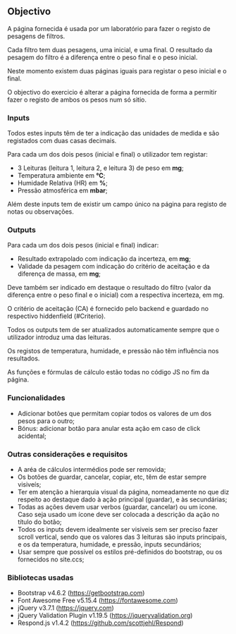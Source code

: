 ## Objectivo
A página fornecida é usada por um laboratório para fazer o registo de pesagens de filtros.

Cada filtro tem duas pesagens, uma inicial, e uma final. O resultado da pesagem do filtro é a diferença entre o peso final e o peso inicial.

Neste momento existem duas páginas iguais para registar o peso inicial e o final.

O objectivo do exercicio é alterar a página fornecida de forma a permitir fazer o registo de ambos os pesos num só sitio.



### Inputs
Todos estes inputs têm de ter a indicação das unidades de medida e são registados com duas casas decimais.

Para cada um dos dois pesos (inicial e final) o utilizador tem registar:
- 3 Leituras (leitura 1, leitura 2, e leitura 3) de peso em **mg**;
- Temperatura ambiente em **℃**;
- Humidade Relativa (HR) em **%**;
- Pressão atmosférica em **mbar**;

Além deste inputs tem de existir um campo único na página para registo de notas ou observações.



### Outputs
Para cada um dos dois pesos (inicial e final) indicar:
- Resultado extrapolado com indicação da incerteza, em **mg**;
- Validade da pesagem com indicação do critério de aceitação e da diferença de massa, em **mg**;

Deve também ser indicado em destaque o resultado do filtro (valor da diferença entre o peso final e o inicial) com a respectiva incerteza, em mg.

O critério de aceitação (CA) é fornecido pelo backend e guardado no respectivo hiddenfield (#Criterio).

Todos os outputs tem de ser atualizados automaticamente sempre que o utilizador introduz uma das leituras.

Os registos de temperatura, humidade, e pressão não têm influência nos resultados.

As funções e fórmulas de cálculo estão todas no código JS no fim da página.



### Funcionalidades
- Adicionar botões que permitam copiar todos os valores de um dos pesos para o outro;
- Bónus: adicionar botão para anular esta ação em caso de click acidental;



### Outras considerações e requisitos
- A aréa de cálculos intermédios pode ser removida;
- Os botões de guardar, cancelar, copiar, etc, têm de estar sempre visiveís;
- Ter em atenção a hierarquia visual da página, nomeadamente no que diz respeito ao destaque dado à ação principal (guardar), e às secundárias;
- Todas as ações devem usar verbos (guardar, cancelar) ou um icone. Caso seja usado um ícone deve ser colocada a descrição da ação no título do botão;
- Todos os inputs devem idealmente ser visiveis sem ser preciso fazer scroll vertical, sendo que os valores das 3 leituras são inputs principais, e os da temperatura, humidade, e pressão, inputs secundários;
- Usar sempre que possível os estilos pré-definidos do bootstrap, ou os fornecidos no site.ccs;



### Bibliotecas usadas
- Bootstrap v4.6.2 (https://getbootstrap.com)
- Font Awesome Free v5.15.4 (https://fontawesome.com)
- jQuery v3.7.1 (https://jquery.com)
- jQuery Validation Plugin v1.19.5 (https://jqueryvalidation.org)
- Respond.js v1.4.2 (https://github.com/scottjehl/Respond)
